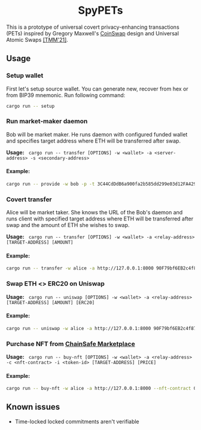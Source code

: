 # <h1 align="center">SpyPETs</h1>
This is a prototype of universal covert privacy-enhancing transactions (PETs) inspired by Gregory Maxwell's [CoinSwap](https://gist.github.com/chris-belcher/9144bd57a91c194e332fb5ca371d0964) design and Universal Atomic Swaps [\[TMM'21\]](https://eprint.iacr.org/2021/1612).

## Usage

### Setup wallet

First let's setup source wallet. You can generate new, recover from hex or from BIP39 mnemonic. Run following command:

```bash
cargo run -- setup
```

### Run market-maker daemon

Bob will be market maker. He runs daemon with configured funded wallet and specifies target address where ETH will be transferred after swap.

**Usage:** &nbsp; `cargo run -- transfer [OPTIONS] -w <wallet> -a <server-address> -s <secondary-address>`

#### Example:
```bash
cargo run -- provide -w bob -p -t 3C44CdDdB6a900fa2b585dd299e03d12FA4293BC
```

### Covert transfer

Alice will be market taker. She knows the URL of the Bob's daemon and runs client with specified target address where ETH will be transferred after swap and the amount of ETH she wishes to swap.

**Usage:** &nbsp; `cargo run -- transfer [OPTIONS] -w <wallet> -a <relay-address> [TARGET-ADDRESS] [AMOUNT]`

#### Example:
```bash
cargo run -- transfer -w alice -a http://127.0.0.1:8000 90F79bf6EB2c4f870365E785982E1f101E93b906 1.0
```

### Swap ETH <> ERC20 on Uniswap

**Usage:** &nbsp; `cargo run -- uniswap [OPTIONS] -w <wallet> -a <relay-address> [TARGET-ADDRESS] [AMOUNT] [ERC20]`

#### Example:
```bash
cargo run -- uniswap -w alice -a http://127.0.0.1:8000 90F79bf6EB2c4f870365E785982E1f101E93b906 1.0 USDC
```

### Purchase NFT from [ChainSafe Marketplace](https://marketplace.chainsafe.io/)

**Usage:** &nbsp; `cargo run -- buy-nft [OPTIONS] -w <wallet> -a <relay-address> -c <nft-contract> -i <token-id> [TARGET-ADDRESS] [PRICE]`

#### Example:
```bash
cargo run -- buy-nft -w alice -a http://127.0.0.1:8000 --nft-contract 0x2c1867bc3026178a47a677513746dcc6822a137a --token-id 01559ae4021a392a727d4f5619b1689c29b1a951a4e5057f24064001 90F79bf6EB2c4f870365E785982E1f101E93b906 0.2
```

## Known issues
- Time-locked locked commitments aren't verifiable
